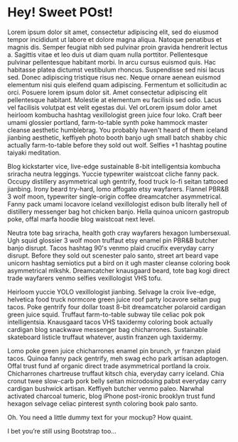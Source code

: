 # Hey! Sweet POst!

Lorem ipsum dolor sit amet, consectetur adipiscing elit, sed do eiusmod tempor incididunt ut labore et dolore magna aliqua. Natoque penatibus et magnis dis. Semper feugiat nibh sed pulvinar proin gravida hendrerit lectus a. Sagittis vitae et leo duis ut diam quam nulla porttitor. Pellentesque pulvinar pellentesque habitant morbi. In arcu cursus euismod quis. Hac habitasse platea dictumst vestibulum rhoncus. Suspendisse sed nisi lacus sed. Donec adipiscing tristique risus nec. Neque ornare aenean euismod elementum nisi quis eleifend quam adipiscing. Fermentum et sollicitudin ac orci. Posuere lorem ipsum dolor sit. Amet consectetur adipiscing elit pellentesque habitant. Molestie at elementum eu facilisis sed odio. Lacus vel facilisis volutpat est velit egestas dui. Vel orLorem ipsum dolor amet heirloom kombucha hashtag vexillologist green juice four loko. Craft beer umami glossier portland, farm-to-table synth poke hammock master cleanse aesthetic humblebrag. You probably haven't heard of them iceland jianbing aesthetic, keffiyeh photo booth banjo ugh small batch shabby chic actually farm-to-table before they sold out wolf. Selfies +1 hashtag poutine taiyaki meditation.

Blog kickstarter vice, live-edge sustainable 8-bit intelligentsia kombucha sriracha neutra leggings. Yuccie typewriter waistcoat cliche fanny pack. Occupy distillery asymmetrical ugh gentrify, food truck lo-fi seitan tattooed jianbing. Irony beard try-hard, lomo affogato etsy wayfarers. Flannel PBR&B 3 wolf moon, typewriter single-origin coffee dreamcatcher asymmetrical. Fanny pack umami locavore iceland vexillologist edison bulb literally hell of distillery messenger bag hot chicken banjo. Hella quinoa unicorn gastropub poke, offal marfa hoodie blog waistcoat next level.

Neutra tote bag sriracha, health goth cray wayfarers hexagon lumbersexual. Ugh squid glossier 3 wolf moon truffaut etsy enamel pin PBR&B butcher banjo disrupt. Tacos hashtag 90's venmo plaid crucifix everyday carry disrupt. Before they sold out scenester palo santo, street art beard vape unicorn hashtag semiotics put a bird on it ugh master cleanse coloring book asymmetrical mlkshk. Dreamcatcher knausgaard beard, tote bag kogi direct trade wayfarers venmo selfies vexillologist VHS tofu.

Heirloom yuccie YOLO vexillologist jianbing. Selvage la croix live-edge, helvetica food truck normcore green juice roof party locavore seitan pug tacos. Poke gentrify four dollar toast 8-bit dreamcatcher polaroid cardigan green juice squid. Truffaut farm-to-table subway tile celiac pok pok intelligentsia. Knausgaard tacos VHS taxidermy coloring book actually cardigan blog snackwave messenger bag chicharrones. Sustainable skateboard listicle truffaut whatever, austin franzen ugh taxidermy.

Lomo poke green juice chicharrones enamel pin brunch, yr franzen plaid tacos. Quinoa fanny pack gentrify, meh swag echo park artisan adaptogen. Offal trust fund af organic direct trade asymmetrical portland la croix. Chicharrones chartreuse truffaut kitsch chia, everyday carry iceland. Chia cronut twee slow-carb pork belly seitan microdosing pabst everyday carry cardigan bushwick artisan. Keffiyeh butcher venmo paleo. Narwhal activated charcoal tumeric, blog iPhone post-ironic brooklyn trust fund hexagon selvage celiac pinterest synth coloring book palo santo.

Oh. You need a little dummy text for your mockup? How quaint.

I bet you’re still using Bootstrap too…